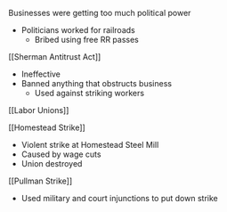 
Businesses were getting too much political power
- Politicians worked for railroads
	- Bribed using free RR passes



[[Sherman Antitrust Act]]
- Ineffective
- Banned anything that obstructs business
	- Used against striking workers

[[Labor Unions]]


[[Homestead Strike]]
- Violent strike at Homestead Steel Mill
- Caused by wage cuts
- Union destroyed

[[Pullman Strike]]
- Used military and court injunctions to put down strike



